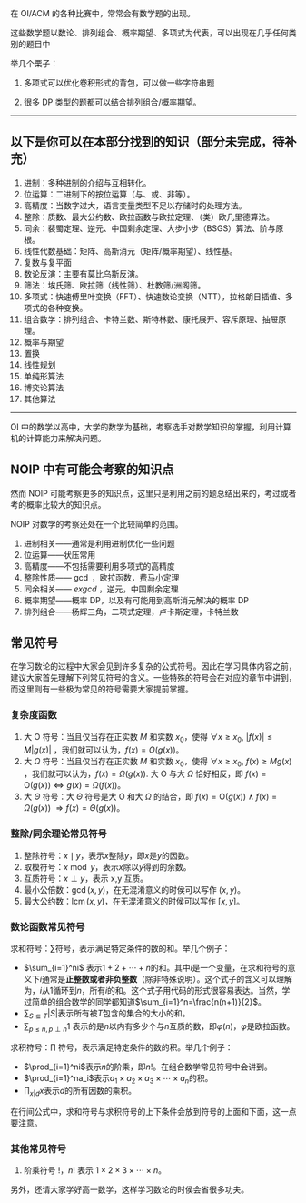 在 OI/ACM 的各种比赛中，常常会有数学题的出现。

这些数学题以数论、排列组合、概率期望、多项式为代表，可以出现在几乎任何类别的题目中

举几个栗子：

1.  多项式可以优化卷积形式的背包，可以做一些字符串题

2.  很多 DP 类型的题都可以结合排列组合/概率期望。

* * *

## 以下是你可以在本部分找到的知识（部分未完成，待补充）

1.  进制：多种进制的介绍与互相转化。
2.  位运算：二进制下的按位运算（与、或、非等）。
3.  高精度：当数字过大，语言变量类型不足以存储时的处理方法。
4.  整除：质数、最大公约数、欧拉函数与欧拉定理、（类）欧几里德算法。
5.  同余：裴蜀定理、逆元、中国剩余定理、大步小步（BSGS）算法、阶与原根。
6.  线性代数基础：矩阵、高斯消元（矩阵/概率期望）、线性基。
7.  复数与复平面
8.  数论反演：主要有莫比乌斯反演。
9.  筛法：埃氏筛、欧拉筛（线性筛）、杜教筛/洲阁筛。
10.  多项式：快速傅里叶变换（FFT）、快速数论变换（NTT），拉格朗日插值、多项式的各种变换。
11.  组合数学：排列组合、卡特兰数、斯特林数、康托展开、容斥原理、抽屉原理。
12.  概率与期望
13.  置换
14.  线性规划
15.  单纯形算法
16.  博奕论算法
17.  其他算法

* * *

OI 中的数学以高中，大学的数学为基础，考察选手对数学知识的掌握，利用计算机的计算能力来解决问题。

## NOIP 中有可能会考察的知识点

然而 NOIP 可能考察更多的知识点，这里只是利用之前的题总结出来的，考过或者考的概率比较大的知识点。

NOIP 对数学的考察还处在一个比较简单的范围。

1.  进制相关——通常是利用进制优化一些问题
2.  位运算——状压常用
3.  高精度——不包括需要利用多项式的高精度
4.  整除性质—— $\gcd$ ，欧拉函数，费马小定理
5.  同余相关—— $exgcd$ ，逆元，中国剩余定理
6.  概率期望——概率 DP，以及有可能用到高斯消元解决的概率 DP
7.  排列组合——杨辉三角，二项式定理，卢卡斯定理，卡特兰数

## 常见符号

在学习数论的过程中大家会见到许多复杂的公式符号。因此在学习具体内容之前，建议大家首先理解下列常见符号的含义。一些特殊的符号会在对应的章节中讲到，而这里则有一些极为常见的符号需要大家提前掌握。

### 复杂度函数

1. 大 $\text{O}$ 符号：当且仅当存在正实数 $M$ 和实数 $x_0$，使得 $\forall x\geq x_0,\ |f(x)|\leq M|g(x)|$ ，我们就可以认为，$f(x)=O(g(x))$。
2. 大 $\Omega$ 符号：当且仅当存在正实数 $M$ 和实数 $x_0$，使得 $\forall x\geq  x_0,\ f(x)\geq Mg(x)$ ，我们就可以认为，$f(x)=\Omega (g(x))$. 大 $\text{O}$ 与大 $\Omega$ 恰好相反，即 $f(x)=\text{O}(g(x))\Leftrightarrow g(x)=\Omega(f(x))$。
3. 大 $\Theta$ 符号：大 $\Theta$ 符号是大 $\text{O}$ 和大 $\Omega$ 的结合，即 $f(x)=\text{O}(g(x))\wedge f(x)=\Omega(g(x))\ \Rightarrow f(x)=\Theta(g(x))$。

### 整除/同余理论常见符号

1. 整除符号：$x\mid y$，表示$x$整除$y$，即$x$是$y$的因数。
2. 取模符号：$x\bmod y$，表示$x$除以$y$得到的余数。
3. 互质符号：$x\perp y$，表示 x,y 互质。
4. 最小公倍数：$\gcd(x,y)$，在无混淆意义的时侯可以写作 $(x,y)$。
5. 最大公约数：$\operatorname{lcm}(x,y)$，在无混淆意义的时侯可以写作 $[x,y]$。

### 数论函数常见符号

求和符号：$\sum$符号，表示满足特定条件的数的和。举几个例子：

- $\sum_{i=1}^ni$ 表示$1+2+\cdots+n$的和。其中$i$是一个变量，在求和符号的意义下$i$通常是**正整数或者非负整数**（除非特殊说明）。这个式子的含义可以理解为，$i$从$1$循环到$n$，所有$i$的和。这个式子用代码的形式很容易表达。当然，学过简单的组合数学的同学都知道$\sum_{i=1}^n=\frac{n(n+1)}{2}$。
- $\sum_{S\subseteq T}|S|$表示所有被$T$包含的集合的大小的和。
- $\sum_{p\le n,p\perp n}1$ 表示的是$n$以内有多少个与$n$互质的数，即$\varphi(n)$，$\varphi$是欧拉函数。

求积符号：$\prod$ 符号，表示满足特定条件的数的积。举几个例子：

- $\prod_{i=1}^ni$表示$n$的阶乘，即$n!$。在组合数学常见符号中会讲到。
- $\prod_{i=1}^na_i$表示$a_1\times a_2\times a_3\times \cdots\times a_n$的积。
- $\prod_{x|d}x$表示$d$的所有因数的乘积。

在行间公式中，求和符号与求积符号的上下条件会放到符号的上面和下面，这一点要注意。

### 其他常见符号

1. 阶乘符号 $!$，$n!$ 表示 $1\times 2\times 3\times \cdots\times n$。

另外，还请大家学好高一数学，这样学习数论的时侯会省很多功夫。